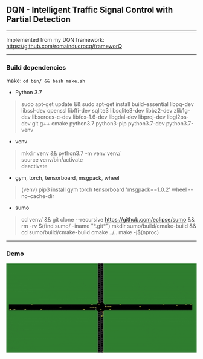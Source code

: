 ## DQN - Intelligent Traffic Signal Control with Partial Detection

****

Implemented from my DQN framework: https://github.com/romainducrocq/frameworQ

****

### Build dependencies

make: `cd bin/ && bash make.sh`

- Python 3.7  
> sudo apt-get update && sudo apt-get install build-essential libpq-dev libssl-dev openssl libffi-dev sqlite3 libsqlite3-dev libbz2-dev zlib1g-dev libxerces-c-dev libfox-1.6-dev libgdal-dev libproj-dev libgl2ps-dev git g++ cmake python3.7 python3-pip python3.7-dev python3.7-venv  

- venv  
> mkdir venv && python3.7 -m venv venv/  
> source venv/bin/activate  
> deactivate  

- gym, torch, tensorboard, msgpack, wheel  
> (venv) pip3 install gym torch tensorboard 'msgpack==1.0.2' wheel --no-cache-dir  

- sumo  
> cd venv/ && git clone --recursive https://github.com/eclipse/sumo && rm -rv $(find sumo/ -iname "*.git*")  
> mkdir sumo/build/cmake-build && cd sumo/build/cmake-build  
> cmake ../..  
> make -j$(nproc)  

****

### Demo

![Demo gif](demo/demo.gif)  


